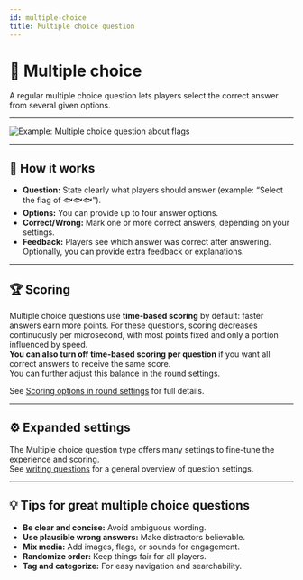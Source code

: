 ```yaml
---
id: multiple-choice
title: Multiple choice question
---
```


# 🔢 Multiple choice

A regular multiple choice question lets players select the correct answer from several given options.

---

![Example: Multiple choice question about flags](/images/question-modes/multiple-choice/multiple-choice-wales.png)

---

## 📝 How it works

- **Question:** State clearly what players should answer (example: “Select the flag of 🐟🐟🐟”).
- **Options:** You can provide up to four answer options.
- **Correct/Wrong:** Mark one or more correct answers, depending on your settings.
- **Feedback:** Players see which answer was correct after answering. Optionally, you can provide extra feedback or explanations.

---

## 🏆 Scoring

Multiple choice questions use **time-based scoring** by default: faster answers earn more points. For these questions, scoring decreases continuously per microsecond, with most points fixed and only a portion influenced by speed.\
**You can also turn off time-based scoring per question** if you want all correct answers to receive the same score.\
You can further adjust this balance in the round settings.

See [Scoring options in round settings](../editor/008-round-options.md#scoring) for full details.

---

## ⚙️ Expanded settings

The Multiple choice question type offers many settings to fine-tune the experience and scoring.\
See [writing questions](../editor/005-writing-questions.md) for a general overview of question settings.

---

## 💡 Tips for great multiple choice questions

- **Be clear and concise:** Avoid ambiguous wording.
- **Use plausible wrong answers:** Make distractors believable.
- **Mix media:** Add images, flags, or sounds for engagement.
- **Randomize order:** Keep things fair for all players.
- **Tag and categorize:** For easy navigation and searchability.
